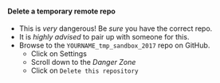 
#### Delete a temporary remote repo

* This is *very* dangerous! Be *sure* you have the correct repo.
* It is _highly advised_ to pair up with someone for this.
* Browse to the `YOURNAME_tmp_sandbox_2017` repo on GitHub.
    * Click on Settings
    * Scroll down to the *Danger Zone*
    * Click on `Delete this repository` 
